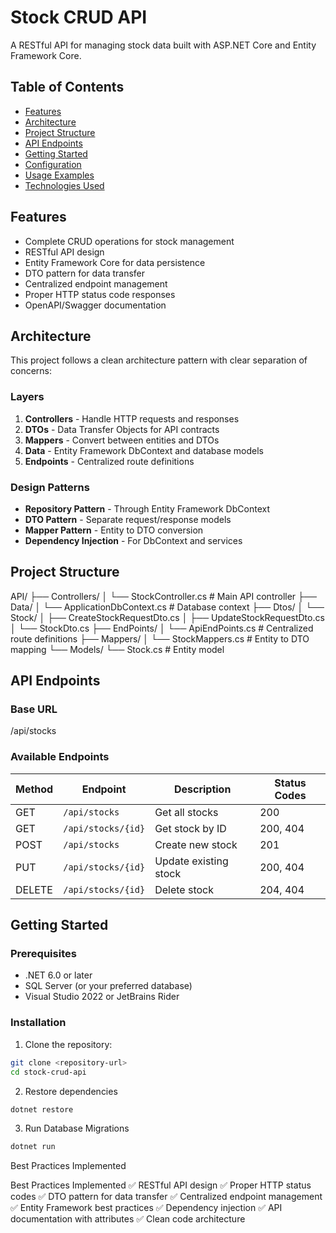 # Stock CRUD API

A RESTful API for managing stock data built with ASP.NET Core and Entity Framework Core.

## Table of Contents

- [Features](#features)
- [Architecture](#architecture)
- [Project Structure](#project-structure)
- [API Endpoints](#api-endpoints)
- [Getting Started](#getting-started)
- [Configuration](#configuration)
- [Usage Examples](#usage-examples)
- [Technologies Used](#technologies-used)

## Features

- Complete CRUD operations for stock management
- RESTful API design
- Entity Framework Core for data persistence
- DTO pattern for data transfer
- Centralized endpoint management
- Proper HTTP status code responses
- OpenAPI/Swagger documentation

## Architecture

This project follows a clean architecture pattern with clear separation of concerns:

### Layers

1. **Controllers** - Handle HTTP requests and responses
2. **DTOs** - Data Transfer Objects for API contracts
3. **Mappers** - Convert between entities and DTOs
4. **Data** - Entity Framework DbContext and database models
5. **Endpoints** - Centralized route definitions

### Design Patterns

- **Repository Pattern** - Through Entity Framework DbContext
- **DTO Pattern** - Separate request/response models
- **Mapper Pattern** - Entity to DTO conversion
- **Dependency Injection** - For DbContext and services

## Project Structure

API/ ├── Controllers/ │ └── StockController.cs # Main API controller ├── Data/ │ └── ApplicationDbContext.cs # Database context ├── Dtos/ │ └── Stock/ │ ├── CreateStockRequestDto.cs │ ├── UpdateStockRequestDto.cs │ └── StockDto.cs ├── EndPoints/ │ └── ApiEndPoints.cs # Centralized route definitions ├── Mappers/ │ └── StockMappers.cs # Entity to DTO mapping └── Models/ └── Stock.cs # Entity model




## API Endpoints

### Base URL

/api/stocks

### Available Endpoints

| Method | Endpoint | Description | Status Codes |
|--------|----------|-------------|--------------|
| GET | `/api/stocks` | Get all stocks | 200 |
| GET | `/api/stocks/{id}` | Get stock by ID | 200, 404 |
| POST | `/api/stocks` | Create new stock | 201 |
| PUT | `/api/stocks/{id}` | Update existing stock | 200, 404 |
| DELETE | `/api/stocks/{id}` | Delete stock | 204, 404 |

## Getting Started

### Prerequisites

- .NET 6.0 or later
- SQL Server (or your preferred database)
- Visual Studio 2022 or JetBrains Rider

### Installation

1. Clone the repository:
```bash
git clone <repository-url>
cd stock-crud-api
```
2. Restore dependencies
```bash
dotnet restore
```
3. Run Database Migrations
```bash
dotnet run
```


Best Practices Implemented



Best Practices Implemented
✅ RESTful API design
✅ Proper HTTP status codes
✅ DTO pattern for data transfer
✅ Centralized endpoint management
✅ Entity Framework best practices
✅ Dependency injection
✅ API documentation with attributes
✅ Clean code architecture
